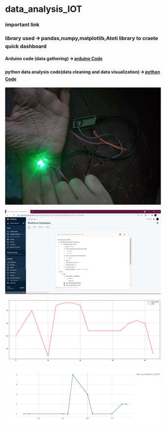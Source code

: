 # data_analysis_IOT

### important link
### library used 🡪 **pandas**,**numpy**,**matplotlib**,**Atoti library** to craete quick dashboard

#### Arduino code (data gathering) 🡪  [arduino Code](https://github.com/gourangasatapathyvit/data_analysis_IOT/blob/main/arduino_code.ino)

#### python data analysis code(data cleaning and data visualization) 🡪  [python Code](https://github.com/gourangasatapathyvit/data_analysis_IOT/blob/main/iot.ipynb)

![alt text](https://github.com/gourangasatapathyvit/data_analysis_IOT/blob/main/sensor.jpeg)

![alt text](https://github.com/gourangasatapathyvit/data_analysis_IOT/blob/main/1.PNG)

![alt text](https://github.com/gourangasatapathyvit/data_analysis_IOT/blob/main/3.png)

![alt text](https://github.com/gourangasatapathyvit/data_analysis_IOT/blob/main/4.png)
